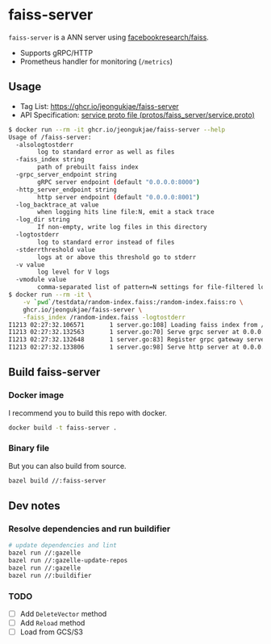 # faiss-server

`faiss-server` is a ANN server using [facebookresearch/faiss](https://github.com/facebookresearch/faiss).

* Supports gRPC/HTTP
* Prometheus handler for monitoring (`/metrics`)

## Usage

* Tag List: <https://ghcr.io/jeongukjae/faiss-server>
* API Specification: [service proto file (protos/faiss_server/service.proto)](protos/faiss_server/service.proto)

```bash
$ docker run --rm -it ghcr.io/jeongukjae/faiss-server --help
Usage of /faiss-server:
  -alsologtostderr
        log to standard error as well as files
  -faiss_index string
        path of prebuilt faiss index
  -grpc_server_endpoint string
        gRPC server endpoint (default "0.0.0.0:8000")
  -http_server_endpoint string
        http server endpoint (default "0.0.0.0:8001")
  -log_backtrace_at value
        when logging hits line file:N, emit a stack trace
  -log_dir string
        If non-empty, write log files in this directory
  -logtostderr
        log to standard error instead of files
  -stderrthreshold value
        logs at or above this threshold go to stderr
  -v value
        log level for V logs
  -vmodule value
        comma-separated list of pattern=N settings for file-filtered logging
$ docker run --rm -it \
    -v `pwd`/testdata/random-index.faiss:/random-index.faiss:ro \
    ghcr.io/jeongukjae/faiss-server \
    -faiss_index /random-index.faiss -logtostderr
I1213 02:27:32.106571       1 server.go:108] Loading faiss index from /random-index.faiss
I1213 02:27:32.132563       1 server.go:70] Serve grpc server at 0.0.0.0:8000
I1213 02:27:32.132648       1 server.go:83] Register grpc gateway server at 0.0.0.0:8000
I1213 02:27:32.133806       1 server.go:98] Serve http server at 0.0.0.0:8001
```

## Build faiss-server

### Docker image

I recommend you to build this repo with docker.

```bash
docker build -t faiss-server .
```

### Binary file

But you can also build from source.

```bash
bazel build //:faiss-server
```

## Dev notes

### Resolve dependencies and run buildifier

```bash
# update dependencies and lint
bazel run //:gazelle
bazel run //:gazelle-update-repos
bazel run //:gazelle
bazel run //:buildifier
```

### TODO

- [ ] Add `DeleteVector` method
- [ ] Add `Reload` method
- [ ] Load from GCS/S3
